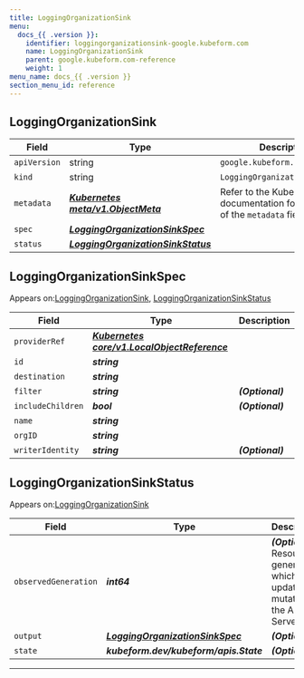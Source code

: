 ```yaml
---
title: LoggingOrganizationSink
menu:
  docs_{{ .version }}:
    identifier: loggingorganizationsink-google.kubeform.com
    name: LoggingOrganizationSink
    parent: google.kubeform.com-reference
    weight: 1
menu_name: docs_{{ .version }}
section_menu_id: reference
---
```


## LoggingOrganizationSink
| Field | Type | Description |
| ------ | ----- | ----------- |
| `apiVersion` | string | `google.kubeform.com/v1alpha1` |
|    `kind` | string | `LoggingOrganizationSink` |
| `metadata` | ***[Kubernetes meta/v1.ObjectMeta](https://kubernetes.io/docs/reference/generated/kubernetes-api/v1.13/#objectmeta-v1-meta)***|Refer to the Kubernetes API documentation for the fields of the `metadata` field.|
| `spec` | ***[LoggingOrganizationSinkSpec](#loggingorganizationsinkspec)***||
| `status` | ***[LoggingOrganizationSinkStatus](#loggingorganizationsinkstatus)***||
## LoggingOrganizationSinkSpec

Appears on:[LoggingOrganizationSink](#loggingorganizationsink), [LoggingOrganizationSinkStatus](#loggingorganizationsinkstatus)

| Field | Type | Description |
| ------ | ----- | ----------- |
| `providerRef` | ***[Kubernetes core/v1.LocalObjectReference](https://kubernetes.io/docs/reference/generated/kubernetes-api/v1.13/#localobjectreference-v1-core)***||
| `id` | ***string***||
| `destination` | ***string***||
| `filter` | ***string***| ***(Optional)*** |
| `includeChildren` | ***bool***| ***(Optional)*** |
| `name` | ***string***||
| `orgID` | ***string***||
| `writerIdentity` | ***string***| ***(Optional)*** |
## LoggingOrganizationSinkStatus

Appears on:[LoggingOrganizationSink](#loggingorganizationsink)

| Field | Type | Description |
| ------ | ----- | ----------- |
| `observedGeneration` | ***int64***| ***(Optional)*** Resource generation, which is updated on mutation by the API Server.|
| `output` | ***[LoggingOrganizationSinkSpec](#loggingorganizationsinkspec)***| ***(Optional)*** |
| `state` | ***kubeform.dev/kubeform/apis.State***| ***(Optional)*** |
---

